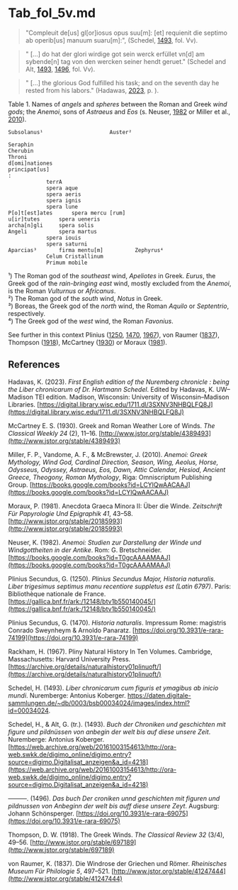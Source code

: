 # Tab_fol_5v.md

>"Compleuit de[us] gl[or]iosus opus suu[m]: [et] requienit die septimo ab operib[us] manuum suaru[m]:", (Schedel, [1493](https://web.archive.org/web/20161003154613/http://ora-web.swkk.de/digimo_online/digimo.entry?source=digimo.Digitalisat_anzeigen&a_id=4218), fol. Vv).

>" [...] do hat der glori wirdige got sein werck erfüllet vn[d] am sybende[n] tag von den wercken seiner hendt geruet." (Schedel and Alt, [1493](https://web.archive.org/web/20161003154613/http://ora-web.swkk.de/digimo_online/digimo.entry?source=digimo.Digitalisat_anzeigen&a_id=4218), [1496](https://doi.org/10.3931/e-rara-69075), fol. Vv).

>" [...] the glorious God fulfilled his task; and on the seventh day he rested from his labors." (Hadawas, [2023](https://digital.library.wisc.edu/1711.dl/3SXNV3NHBQLFQ8J), p. ).


Table 1. Names of *angels* and *spheres* between the Roman and Greek *wind gods*; the *Anemoi*, sons of *Astraeus* and *Eos* (s. Neuser, [1982](https://books.google.com/books?id=T0gcAAAAMAAJ) or Miller et al., [2010](https://books.google.com/books?id=LCYlQwAACAAJ)).
~~~
Subsolanus¹						Auster²
		
Seraphin		
Cherubin		
Throni		
d[omi]nationes		
principat[us]		
:		
			terrA	
			spera aque	
			spera aeris	
			spera ignis	
			spera lune	
P[o]t[est]ates		spera mercu [rum]	
u[ir]tutes		spera ueneris	
archa[n]gli		spera solis	
Angeli			spera martus	
			spera iouis	
			spera saturni	
Aparcias³		firma mentu[m]			Zephyrus⁴
			Celum Cristallinum	
			Primum mobile	
~~~					
¹) The Roman god of the *southeast* wind, *Apeliotes* in Greek. *Eurus*, the Greek god of the *rain-bringing east* wind, mostly excluded from the *Anemoi*, is the Roman *Vulturnus* or *Africanus*.    
²) The Roman god of the *south* wind, *Notus* in Greek.  
³) Boreas, the Greek god of the *north* wind, the Roman *Aquilo* or *Septentrio*, respectively.  
⁴) The Greek god of the *west* wind, the Roman *Favonius*.  

See further in this context Plinius ([1250](https://gallica.bnf.fr/ark:/12148/btv1b550140045/), [1470](https://doi.org/10.3931/e-rara-74199), [1967](https://archive.org/details/naturalhistory01plinuoft/)), von Raumer ([1837](http://www.jstor.org/stable/41247444)), Thompson ([1918](http://www.jstor.org/stable/697189)), McCartney ([1930](http://www.jstor.org/stable/4389493)) or Moraux ([1981](http://www.jstor.org/stable/20185993)).

## References

Hadavas, K. (2023). *First English edition of the Nuremberg chronicle : being the Liber chronicarum of Dr. Hartmann Schedel*. Edited by Hadavas, K. UW–Madison TEI edition. Madison, Wisconsin: University of Wisconsin–Madison Libraries. [https://digital.library.wisc.edu/1711.dl/3SXNV3NHBQLFQ8J](https://digital.library.wisc.edu/1711.dl/3SXNV3NHBQLFQ8J)

McCartney E. S. (1930). Greek and Roman Weather Lore of Winds. *The Classical Weekly 24* (2), 11–16. [http://www.jstor.org/stable/4389493](http://www.jstor.org/stable/4389493)

Miller, F. P., Vandome, A. F., & McBrewster, J. (2010). *Anemoi: Greek Mythology, Wind God, Cardinal Direction, Season, Wing, Aeolus, Horse, Odysseus, Odyssey, Astraeus, Eos, Dawn, Attic Calendar, Hesiod, Ancient Greece, Theogony, Roman Mythology*, Riga: Omniscriptum Publishing Group. [https://books.google.com/books?id=LCYlQwAACAAJ](https://books.google.com/books?id=LCYlQwAACAAJ)

Moraux, P. (1981). Anecdota Graeca Minora II: Über die Winde. *Zeitschrift Für Papyrologie Und Epigraphik 41*, 43–58. [http://www.jstor.org/stable/20185993](http://www.jstor.org/stable/20185993)

Neuser, K. (1982). *Anemoi: Studien zur Darstellung der Winde und Windgottheiten in der Antike*. Rom: G. Bretschneider. [https://books.google.com/books?id=T0gcAAAAMAAJ](https://books.google.com/books?id=T0gcAAAAMAAJ)

Plinius Secundus, G. (1250). *Plinius Secundus Major, Historia naturalis. Liber trigesimus septimus manu recentiore suppletus est (Latin 6797)*. Paris: Bibliothèque nationale de France.  [https://gallica.bnf.fr/ark:/12148/btv1b550140045/](https://gallica.bnf.fr/ark:/12148/btv1b550140045/)

Plinius Secundus, G. (1470). *Historia naturalis*. Impressum Rome: magistris Conrado Sweynheym & Arnoldo Panaratz. [https://doi.org/10.3931/e-rara-74199](https://doi.org/10.3931/e-rara-74199)

Rackham, H. (1967). Pliny Natural History In Ten Volumes. Cambridge, Massachusetts: Harvard University Press. [https://archive.org/details/naturalhistory01plinuoft/](https://archive.org/details/naturalhistory01plinuoft/)

Schedel, H. (1493). *Liber chronicarum cum figuris et ymagibus ab inicio mundi*. Nuremberge: Antonius Koberger. https://daten.digitale-sammlungen.de/~db/0003/bsb00034024/images/index.html?id=00034024.

Schedel, H., & Alt, G. (tr.). (1493). *Buch der Chroniken und geschichten mit figure und pildnüssen von anbegin der welt bis auf diese unsere Zeit*. Nuremberge: Antonius Koberger.
[https://web.archive.org/web/20161003154613/http://ora-web.swkk.de/digimo_online/digimo.entry?source=digimo.Digitalisat_anzeigen&a_id=4218](https://web.archive.org/web/20161003154613/http://ora-web.swkk.de/digimo_online/digimo.entry?source=digimo.Digitalisat_anzeigen&a_id=4218)

———. (1496). *Das buch Der croniken unnd geschichten mit figuren und pildnussen von Anbeginn der welt bis auff diese unsere Zeyt*. Augsburg: Johann Schönsperger. [https://doi.org/10.3931/e-rara-69075](https://doi.org/10.3931/e-rara-69075)

Thompson, D. W. (1918). The Greek Winds. *The Classical Review 32* (3/4), 49–56.  [http://www.jstor.org/stable/697189](http://www.jstor.org/stable/697189)

von Raumer, K. (1837). Die Windrose der Griechen und Römer. *Rheinisches Museum Für Philologie 5*, 497–521. [http://www.jstor.org/stable/41247444](http://www.jstor.org/stable/41247444) 
